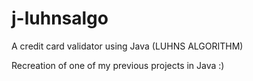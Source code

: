 # j-luhnsalgo
 A credit card validator using Java (LUHNS ALGORITHM)

Recreation of one of my previous projects in Java :)